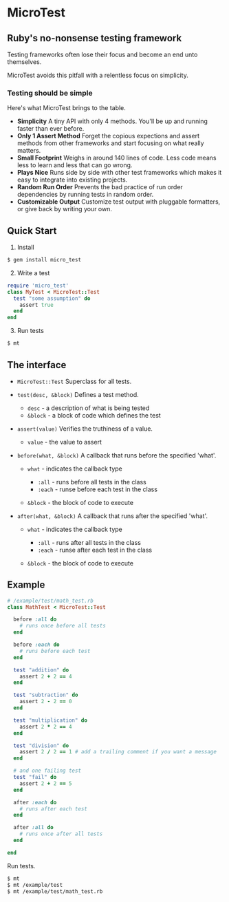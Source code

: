 # MicroTest

## Ruby's no-nonsense testing framework

Testing frameworks often lose their focus and become an end unto themselves.

MicroTest avoids this pitfall with a relentless focus on simplicity.

### Testing should be simple

Here's what MicroTest brings to the table.

* __Simplicity__
  A tiny API with only 4 methods. You'll be up and running faster than ever before.
* __Only 1 Assert Method__
  Forget the copious expections and assert methods from other frameworks and start focusing on what really matters.
* __Small Footprint__
  Weighs in around 140 lines of code. Less code means less to learn and less that can go wrong.
* __Plays Nice__
  Runs side by side with other test frameworks which makes it easy to integrate into existing projects.
* __Random Run Order__
  Prevents the bad practice of run order dependencies by running tests in random order.
* __Customizable
  Output__ Customize test output with pluggable formatters, or give back by writing your own.

## Quick Start

1. Install

```bash
$ gem install micro_test
```

2. Write a test

```ruby
require 'micro_test'
class MyTest < MicroTest::Test
  test "some assumption" do
    assert true
  end
end
```

3. Run tests

```bash
$ mt
```

## The interface

* `MicroTest::Test` Superclass for all tests.
* `test(desc, &block)` Defines a test method.

  * `desc` - a description of what is being tested
  * `&block` - a block of code which defines the test

* `assert(value)` Verifies the truthiness of a value.

  * `value` - the value to assert

* `before(what, &block)` A callback that runs before the specified 'what'.

  * `what` - indicates the callback type

    * `:all` - runs before all tests in the class
    * `:each` - runse before each test in the class

  * `&block` - the block of code to execute

* `after(what, &block)` A callback that runs after the specified 'what'.

  * `what` - indicates the callback type

    * `:all` - runs after all tests in the class
    * `:each` - runse after each test in the class

  * `&block` - the block of code to execute

## Example

```ruby
# /example/test/math_test.rb
class MathTest < MicroTest::Test

  before :all do
    # runs once before all tests
  end

  before :each do
    # runs before each test
  end

  test "addition" do
    assert 2 + 2 == 4
  end

  test "subtraction" do
    assert 2 - 2 == 0
  end

  test "multiplication" do
    assert 2 * 2 == 4
  end

  test "division" do
    assert 2 / 2 == 1 # add a trailing comment if you want a message
  end

  # and one failing test
  test "fail" do
    assert 2 + 2 == 5
  end

  after :each do
    # runs after each test
  end

  after :all do
    # runs once after all tests
  end

end
```

Run tests.

```bash
$ mt
$ mt /example/test
$ mt /example/test/math_test.rb

